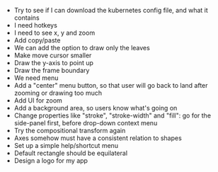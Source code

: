 - Try to see if I can download the kubernetes config file, and what it contains
- I need hotkeys
- I need to see x, y and zoom
- Add copy/paste
- We can add the option to draw only the leaves
- Make move cursor smaller
- Draw the y-axis to point up
- Draw the frame boundary
- We need menu
- Add a "center" menu button, so that user will go back to land after zooming or drawing too much
- Add UI for zoom
- Add a background area, so users know what's going on
- Change properties like "stroke", "stroke-width" and "fill": go for the side-panel first, before drop-down context menu
- Try the compositional transform again
- Axes somehow must have a consistent relation to shapes
- Set up a simple help/shortcut menu
- Default rectangle should be equilateral
- Design a logo for my app

